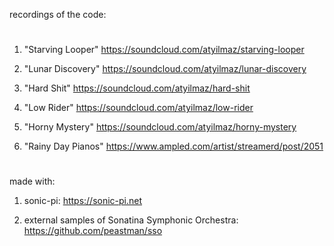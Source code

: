 recordings of the code:
#

01. "Starving Looper"
https://soundcloud.com/atyilmaz/starving-looper

02. "Lunar Discovery"
https://soundcloud.com/atyilmaz/lunar-discovery

03. "Hard Shit"
https://soundcloud.com/atyilmaz/hard-shit

04. "Low Rider"
https://soundcloud.com/atyilmaz/low-rider

05. "Horny Mystery"
https://soundcloud.com/atyilmaz/horny-mystery

06. "Rainy Day Pianos"
https://www.ampled.com/artist/streamerd/post/2051

#
   made with:

1. sonic-pi:
https://sonic-pi.net

2. external samples of Sonatina Symphonic Orchestra:
https://github.com/peastman/sso

